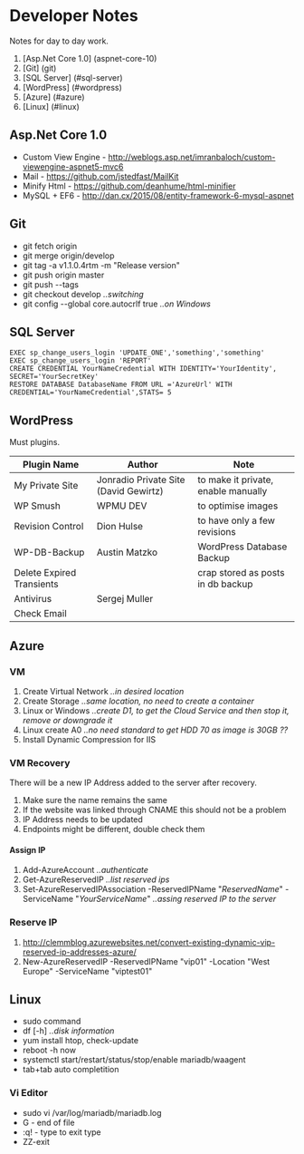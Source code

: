 # Developer Notes
Notes for day to day work.

1. [Asp.Net Core 1.0] (aspnet-core-10)
2. [Git] (git)
3. [SQL Server] (#sql-server)
4. [WordPress] (#wordpress)
5. [Azure] (#azure)
6. [Linux] (#linux)
 
## Asp.Net Core 1.0
- Custom View Engine - http://weblogs.asp.net/imranbaloch/custom-viewengine-aspnet5-mvc6
- Mail - https://github.com/jstedfast/MailKit
- Minify Html - https://github.com/deanhume/html-minifier
- MySQL + EF6 - http://dan.cx/2015/08/entity-framework-6-mysql-aspnet 

## Git
- git fetch origin
- git merge origin/develop
- git tag -a v1.1.0.4rtm -m "Release version"
- git push origin master
- git push --tags
- git checkout develop *..switching*
- git config --global core.autocrlf true *..on Windows*

## SQL Server
```plsql
EXEC sp_change_users_login 'UPDATE_ONE','something','something'
EXEC sp_change_users_login 'REPORT'
CREATE CREDENTIAL YourNameCredential WITH IDENTITY='YourIdentity', SECRET='YourSecretKey'
RESTORE DATABASE DatabaseName FROM URL ='AzureUrl' WITH CREDENTIAL='YourNameCredential',STATS= 5
```

## WordPress
Must plugins.

Plugin Name | Author | Note
---|---|---
My Private Site | Jonradio Private Site (David Gewirtz) | to make it private, enable manually
WP Smush | WPMU DEV | to optimise images
Revision Control | Dion Hulse | to have only a few revisions
WP-DB-Backup |Austin Matzko | WordPress Database Backup 
Delete Expired Transients || crap stored as posts in db backup
Antivirus | Sergej Muller |
Check Email | |

## Azure 
### VM
1. Create Virtual Network *..in desired location* 
2. Create Storage *..same location, no need to create a container*
3. Linux or Windows *..create D1, to get the Cloud Service and then stop it, remove or downgrade it*
4. Linux create A0 *..no need standard to get HDD 70 as image is 30GB ??*
5. Install Dynamic Compression for IIS
 
### VM Recovery
There will be a new IP Address added to the server after recovery.

1. Make sure the name remains the same
2. If the website was linked through CNAME this should not be a problem
3. IP Address needs to be updated
4. Endpoints might be different, double check them

#### Assign IP

1. Add-AzureAccount *..authenticate*
2. Get-AzureReservedIP *..list reserved ips*
3. Set-AzureReservedIPAssociation -ReservedIPName "*ReservedName*" -ServiceName "*YourServiceName*" *..assing reserved IP to the server*


### Reserve IP 
1. http://clemmblog.azurewebsites.net/convert-existing-dynamic-vip-reserved-ip-addresses-azure/
2. New-AzureReservedIP -ReservedIPName "vip01" -Location "West Europe" -ServiceName "viptest01"


## Linux
- sudo command
- df [-h] *..disk information*
- yum install htop, check-update
- reboot -h now
- systemctl start/restart/status/stop/enable mariadb/waagent
- tab+tab auto completition

### Vi Editor
 - sudo vi /var/log/mariadb/mariadb.log 
 - G - end of file
 - :q! - type to exit type
 - ZZ-exit



